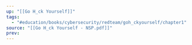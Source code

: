```yaml
---
up: "[[Go H_ck Yourself]]"
tags:
  - "#education/books/cybersecurity/redteam/goh_ckyourself/chapter1"
source: "[[Go H_ck Yourself - NSP.pdf]]"
prev:
---
```


